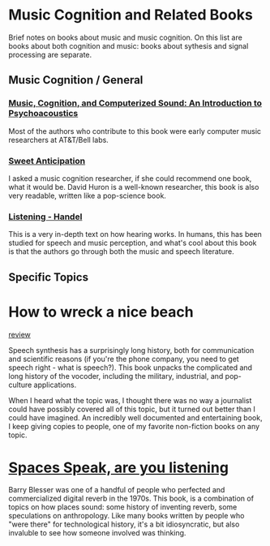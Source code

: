 # Music Cognition and Related Books

Brief notes on books about music and music cognition. On this list are books about both cognition and music: books about sythesis and signal processing are separate.

## Music Cognition / General

### [Music, Cognition, and Computerized Sound: An Introduction to Psychoacoustics](https://direct.mit.edu/books/edited-volume/3916/Music-Cognition-and-Computerized-SoundAn)

Most of the authors who contribute to this book were early computer music researchers at AT&T/Bell labs. 

### [Sweet Anticipation](https://mitpress.mit.edu/9780262582780/sweet-anticipation/#:~:text=In%20unpacking%20the%20process%20of%20expectation,%20long%20understood%20to%20play)
I asked a music cognition researcher, if she could recommend one book, what it would be. David Huron is a well-known researcher, this book is also very readable, written like a pop-science book.

### [Listening - Handel](https://mitpress.mit.edu/9780262581271/listening/#:~:text=Listening%20combines%20broad%20coverage%20of%20acoustics,%20speech%20and%20music%20perception)

This is a very in-depth text on how hearing works. In humans, this has been studied for speech and music perception, and what's cool about this book is that the authors go through both the music and speech literature. 

## Specific  Topics

# How to wreck a nice beach
[review](https://nymag.com/arts/books/reviews/65226/)

Speech synthesis has a surprisingly long history, both for communication and scientific reasons (if you're the phone company, you need to get speech right - what is speech?). This book unpacks the complicated and long history of the vocoder, including the military, industrial, and pop-culture applications.

When I heard what the topic was, I thought there was no way a journalist could have possibly covered all of this topic, but it turned out better than I could have imagined. An incredibly well documented and entertaining book, I keep giving copies to people, one of my favorite non-fiction books on any topic.

# [Spaces Speak, are you listening](https://mitpress.mit.edu/9780262513173/spaces-speak-are-you-listening/#:~:text=How%20we%20experience%20space%20by%20listening:%20the%20concepts%20of%20aural)

Barry Blesser was one of a handful of people who perfected and commercialized digital reverb in the 1970s. This book, is a combination of topics on how places sound: some history of inventing reverb, some speculations on anthropology. Like many books written by people who "were there" for technological history, it's a bit idiosyncratic, but also invaluble to see how someone involved was thinking.
